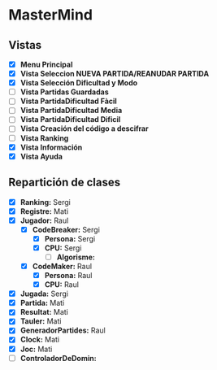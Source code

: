 # MasterMind

## Vistas
- [x] **Menu Principal**
- [x] **Vista Seleccion NUEVA PARTIDA/REANUDAR PARTIDA**
- [x] **Vista Selección Dificultad y Modo**
- [ ] **Vista Partidas Guardadas**
- [ ] **Vista PartidaDificultad Fàcil**
- [ ] **Vista PartidaDificultad Media**
- [ ] **Vista PartidaDificultad Dificil**
- [ ] **Vista Creación del código a descifrar** 
- [ ] **Vista Ranking**
- [x] **Vista Información**
- [x] **Vista Ayuda**

## Repartición de clases
- [x] **Ranking:** Sergi
- [x] **Registre:** Mati
- [x] **Jugador:** Raul
  - [x] **CodeBreaker:** Sergi
    - [x] **Persona:** Sergi
    - [x] **CPU:** Sergi
      - [ ] **Algorisme:** 
  - [x] **CodeMaker:** Raul
    - [x] **Persona:** Raul
    - [x] **CPU:** Raul
- [x] **Jugada:** Sergi
- [x] **Partida:** Mati
- [x] **Resultat:** Mati
- [x] **Tauler:** Mati
- [x] **GeneradorPartides:** Raul
- [x] **Clock:** Mati
- [x] **Joc:** Mati
- [ ] **ControladorDeDomin:**
